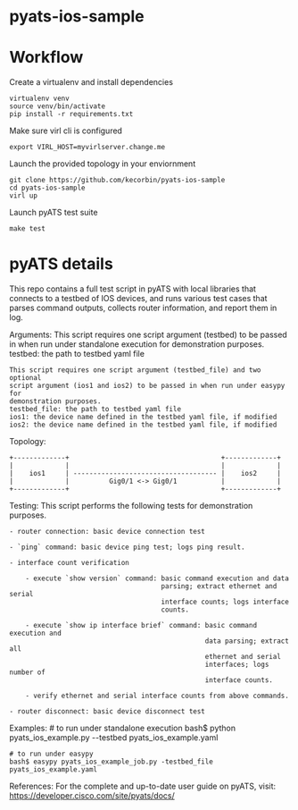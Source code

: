 # pyats-ios-sample


# Workflow

Create a virtualenv and install dependencies

```
virtualenv venv
source venv/bin/activate
pip install -r requirements.txt
```

Make sure virl cli is configured

```
export VIRL_HOST=myvirlserver.change.me
```

Launch the provided topology in your enviornment
```
git clone https://github.com/kecorbin/pyats-ios-sample
cd pyats-ios-sample
virl up
```

Launch pyATS test suite

```
make test
```



# pyATS details

This repo contains a full test script in pyATS with local libraries that connects to a
testbed of IOS devices, and runs various test cases that parses command outputs,
collects router information, and report them in log.

Arguments:
    This script requires one script argument (testbed) to be passed in when run
    under standalone execution for demonstration purposes.
    testbed: the path to testbed yaml file

    This script requires one script argument (testbed_file) and two optional
    script argument (ios1 and ios2) to be passed in when run under easypy for
    demonstration purposes.
    testbed_file: the path to testbed yaml file
    ios1: the device name defined in the testbed yaml file, if modified
    ios2: the device name defined in the testbed yaml file, if modified

Topology:

    +-------------+                                      +-------------+
    |             |                                      |             |
    |    ios1     | ------------------------------------ |    ios2     |
    |             |          Gig0/1 <-> Gig0/1           |             |
    +-------------+                                      +-------------+

Testing:
    This script performs the following tests for demonstration purposes.

    - router connection: basic device connection test

    - `ping` command: basic device ping test; logs ping result.

    - interface count verification

        - execute `show version` command: basic command execution and data
                                          parsing; extract ethernet and serial
                                          interface counts; logs interface
                                          counts.

        - execute `show ip interface brief` command: basic command execution and
                                                     data parsing; extract all
                                                     ethernet and serial
                                                     interfaces; logs number of
                                                     interface counts.

        - verify ethernet and serial interface counts from above commands.

    - router disconnect: basic device disconnect test

Examples:
    # to run under standalone execution
    bash$ python pyats_ios_example.py --testbed pyats_ios_example.yaml

    # to run under easypy
    bash$ easypy pyats_ios_example_job.py -testbed_file pyats_ios_example.yaml

References:
   For the complete and up-to-date user guide on pyATS, visit:
    https://developer.cisco.com/site/pyats/docs/

